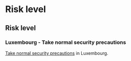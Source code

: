 # Risk level

## Risk level

### Luxembourg - Take normal security precautions

[Take normal security precautions](#levels "Risk Levels") in Luxembourg.